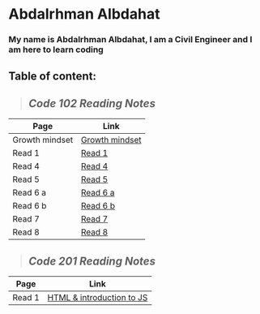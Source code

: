 # **Abdalrhman Albdahat**
### My name is Abdalrhman Albdahat, I am a Civil Engineer and I am here to learn coding
## Table of content:

> ## *Code 102 Reading Notes*
| Page | Link |
|------------ | -------------|
| Growth mindset | [Growth mindset](https://boodah96.github.io/reading-notes/README1) |
| Read 1 |  [Read 1](https://boodah96.github.io/reading-notes/read_1)|
| Read 4 |  [Read 4](https://boodah96.github.io/reading-notes/read4)|
| Read 5 |  [Read 5](https://boodah96.github.io/reading-notes/read5)|
| Read 6 a |  [Read 6 a](https://boodah96.github.io/reading-notes/read6a)|
| Read 6 b |  [Read 6 b](https://boodah96.github.io/reading-notes/read6b)|
| Read 7   |  [Read 7](https://boodah96.github.io/reading-notes/read7)|
| Read 8   |  [Read 8](https://boodah96.github.io/reading-notes/read8)|

> ## *Code 201 Reading Notes*
Page    |    Link
---- | ----
Read 1 |  [HTML & introduction to JS](https://boodah96.github.io/reading-notes/class-01)|
